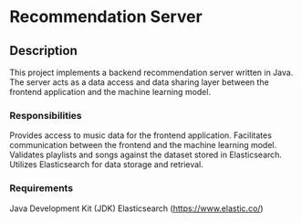 # Recommendation Server
## Description
This project implements a backend recommendation server written in Java. The server acts as a data access and data sharing layer between the frontend application and the machine learning model.

### Responsibilities
Provides access to music data for the frontend application. Facilitates communication between the frontend and the machine learning model. Validates playlists and songs against the dataset stored in Elasticsearch. Utilizes Elasticsearch for data storage and retrieval.

### Requirements
Java Development Kit (JDK) Elasticsearch (https://www.elastic.co/)